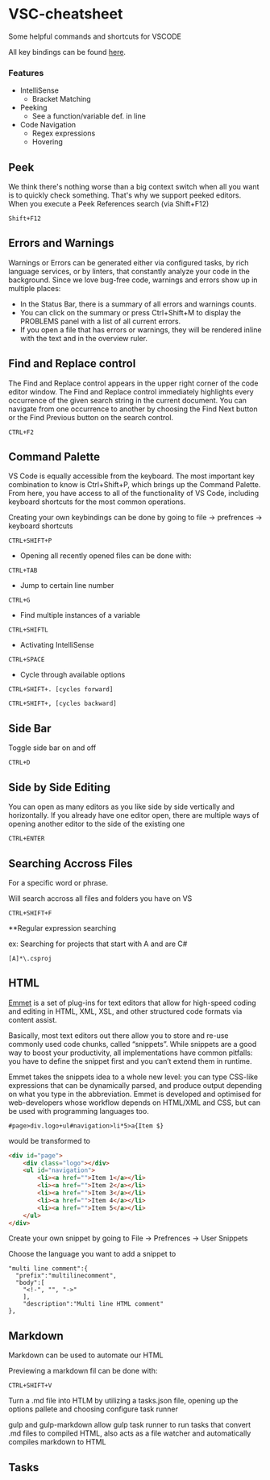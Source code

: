 # VSC-cheatsheet
Some helpful commands and shortcuts for VSCODE

All key bindings can be found [here](https://code.visualstudio.com/docs/getstarted/keybindings).

### Features 

* IntelliSense
  * Bracket Matching
* Peeking
  * See a function/variable def. in line
* Code Navigation
  * Regex expressions
  * Hovering
  
## Peek
We think there's nothing worse than a big context switch when all you want is to quickly check something. That's why we support peeked editors. When you execute a Peek References search (via Shift+F12)

```
Shift+F12
```

## Errors and Warnings
Warnings or Errors can be generated either via configured tasks, by rich language services, or by linters, that constantly analyze your code in the background. Since we love bug-free code, warnings and errors show up in multiple places:

* In the Status Bar, there is a summary of all errors and warnings counts.
* You can click on the summary or press Ctrl+Shift+M to display the PROBLEMS panel with a list of all current errors.
* If you open a file that has errors or warnings, they will be rendered inline with the text and in the overview ruler.

## Find and Replace control
The Find and Replace control appears in the upper right corner of the code editor window. The Find and Replace control immediately highlights every occurrence of the given search string in the current document. You can navigate from one occurrence to another by choosing the Find Next button or the Find Previous button on the search control.

```
CTRL+F2
```
## Command Palette
VS Code is equally accessible from the keyboard. The most important key combination to know is Ctrl+Shift+P, which brings up the Command Palette. From here, you have access to all of the functionality of VS Code, including keyboard shortcuts for the most common operations.

Creating your own keybindings can be done by going to file -> prefrences -> keyboard shortcuts

```
CTRL+SHIFT+P
```

* Opening all recently opened files can be done with:
```
CTRL+TAB
```
* Jump to certain line number
```
CTRL+G
```
* Find multiple instances of a variable
```
CTRL+SHIFTL
```
* Activating IntelliSense
```
CTRL+SPACE
```
* Cycle through available options
```
CTRL+SHIFT+. [cycles forward]

CTRL+SHIFT+, [cycles backward]
```

## Side Bar
Toggle side bar on and off

```
CTRL+D
```

## Side by Side Editing
You can open as many editors as you like side by side vertically and horizontally. If you already have one editor open, there are multiple ways of opening another editor to the side of the existing one

```
CTRL+ENTER
```

## Searching Accross Files
For a specific word or phrase.

Will search accross all files and folders you have on VS

```
CTRL+SHIFT+F
```
**Regular expression searching

ex: Searching for projects that start with A and are C#
```
[A]*\.csproj
```

## HTML
[Emmet](https://docs.emmet.io/) is a set of plug-ins for text editors that allow for high-speed coding and editing in HTML, XML, XSL, and other structured code formats via content assist.

Basically, most text editors out there allow you to store and re-use commonly used code chunks, called “snippets”. While snippets are a good way to boost your productivity, all implementations have common pitfalls: you have to define the snippet first and you can’t extend them in runtime.

Emmet takes the snippets idea to a whole new level: you can type CSS-like expressions that can be dynamically parsed, and produce output depending on what you type in the abbreviation. Emmet is developed and optimised for web-developers whose workflow depends on HTML/XML and CSS, but can be used with programming languages too. 

```
#page>div.logo+ul#navigation>li*5>a{Item $}

```
would be transformed to 
```HTML
<div id="page">
    <div class="logo"></div>
    <ul id="navigation">
        <li><a href="">Item 1</a></li>
        <li><a href="">Item 2</a></li>
        <li><a href="">Item 3</a></li>
        <li><a href="">Item 4</a></li>
        <li><a href="">Item 5</a></li>
    </ul>
</div>
```
Create your own snippet by going to File -> Prefrences -> User Snippets

Choose the language you want to add a snippet to

```
"multi line comment":{
  "prefix":"multilinecomment",
  "body":[
    "<!-", "", "->"
    ],
    "description":"Multi line HTML comment"
},
```

## Markdown
Markdown can be used to automate our HTML 

Previewing a markdown fil can be done with:
```
CTRL+SHIFT+V
```

Turn a .md file into HTLM by utilizing a tasks.json file, opening up the options pallete and choosing configure task runner

gulp and gulp-markdown allow gulp task runner to run tasks that convert .md files to compiled HTML, also acts as a file watcher and automatically compiles markdown to HTML


## Tasks
